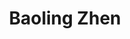 ---
layout: page
title: Baoling Zhen
description: Research Assistant<br />科研助理<br />&nbsp;
img: /assets/img/bl.jpeg
email: zhenbl@mail.sustech.edu.cn
bio: >
    Baoling obtained her B.Sc. degree in Animal Sciences from HZAU and M.P.H degree in Biostatistics & Epidemiology from Washington University in St. Louis. She is currently working on a population genetics project using UK Biobank data. She loves figure skating, badminton, and tennis. She lives with a Main Coon cat named Gordon and they are both plant killers. (Baoling loves trying new things, so do NOT take this biography serious.)
bio_cn: >
    这个人很懒，什么也没留下。
importance: 4
category: staff
---